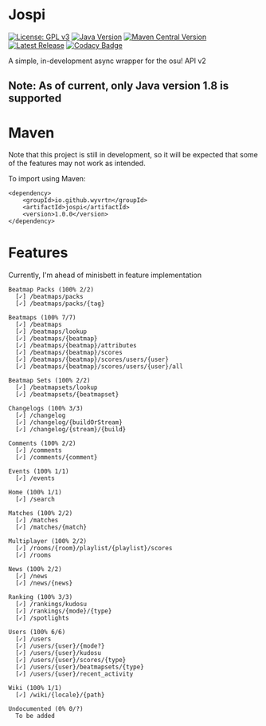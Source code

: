 

# Jospi
[![License: GPL v3](https://img.shields.io/badge/License-GPLv3-blue.svg)](https://www.gnu.org/licenses/gpl-3.0)
[![Java Version](https://img.shields.io/badge/java-1.8-blue)](https://www.oracle.com/java/technologies/downloads/#java8)
[![Maven Central Version](https://img.shields.io/maven-central/v/io.github.wyvrtn/jospi)](https://central.sonatype.com/artifact/io.github.wyvrtn/jospi)
[![Latest Release](https://img.shields.io/github/v/release/wyvrtn/jospi?color=b67721)](https://github.com/wyvrtn/jospi/releases/latest)
[![Codacy Badge](https://app.codacy.com/project/badge/Grade/d82cfab8be7043a688f157342147021f)](https://app.codacy.com/gh/wyvrtn/jospi/dashboard?utm_source=gh&utm_medium=referral&utm_content=&utm_campaign=Badge_grade)

A simple, in-development async wrapper for the osu! API v2

## Note: As of current, only Java version 1.8 is supported

# Maven

Note that this project is still in development, so it will be expected that some of the features may not work as intended.

To import using Maven:
```
<dependency>
    <groupId>io.github.wyvrtn</groupId>
    <artifactId>jospi</artifactId>
    <version>1.0.0</version>
</dependency>
```

# Features

Currently, I'm ahead of minisbett in feature implementation
```
Beatmap Packs (100% 2/2)
  [✓] /beatmaps/packs
  [✓] /beatmaps/packs/{tag}

Beatmaps (100% 7/7)
  [✓] /beatmaps
  [✓] /beatmaps/lookup
  [✓] /beatmaps/{beatmap}
  [✓] /beatmaps/{beatmap}/attributes
  [✓] /beatmaps/{beatmap}/scores
  [✓] /beatmaps/{beatmap}/scores/users/{user}
  [✓] /beatmaps/{beatmap}/scores/users/{user}/all

Beatmap Sets (100% 2/2)
  [✓] /beatmapsets/lookup
  [✓] /beatmapsets/{beatmapset}

Changelogs (100% 3/3)
  [✓] /changelog
  [✓] /changelog/{buildOrStream}
  [✓] /changelog/{stream}/{build}

Comments (100% 2/2)
  [✓] /comments
  [✓] /comments/{comment}

Events (100% 1/1)
  [✓] /events

Home (100% 1/1)
  [✓] /search

Matches (100% 2/2)
  [✓] /matches
  [✓] /matches/{match}

Multiplayer (100% 2/2)
  [✓] /rooms/{room}/playlist/{playlist}/scores
  [✓] /rooms

News (100% 2/2)
  [✓] /news
  [✓] /news/{news}

Ranking (100% 3/3)
  [✓] /rankings/kudosu
  [✓] /rankings/{mode}/{type}
  [✓] /spotlights

Users (100% 6/6)
  [✓] /users
  [✓] /users/{user}/{mode?}
  [✓] /users/{user}/kudosu
  [✓] /users/{user}/scores/{type}
  [✓] /users/{user}/beatmapsets/{type}
  [✓] /users/{user}/recent_activity

Wiki (100% 1/1)
  [✓] /wiki/{locale}/{path}

Undocumented (0% 0/?)
  To be added
```
